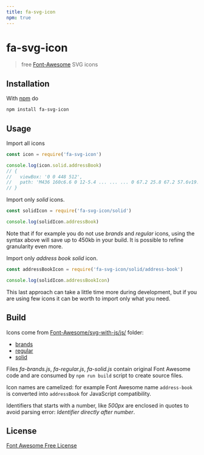 ```yaml
---
title: fa-svg-icon
npm: true
---
```

# fa-svg-icon

> free [Font-Awesome] SVG icons

## Installation

With [npm](https://www.npmjs.com/) do

```bash
npm install fa-svg-icon
```

## Usage

Import all icons

```javascript
const icon = require('fa-svg-icon')

console.log(icon.solid.addressBook)
// {
//   viewBox: '0 0 448 512',
//   path: 'M436 160c6.6 0 12-5.4 ... ... ... 0 67.2 25.8 67.2 57.6v19.2z'
// }
```

Import only *solid* icons.

```javascript
const solidIcon = require('fa-svg-icon/solid')

console.log(solidIcon.addressBook)
```

Note that if for example you do not use *brands* and *regular* icons, using
the syntax above will save up to 450kb in your build.
It is possible to refine granularity even more.

Import only *address book solid* icon.

```javascript
const addressBookIcon = require('fa-svg-icon/solid/address-book')

console.log(solidIcon.addressBookIcon)
```

This last approach can take a little time more during development, but if
you are using few icons it can be worth to import only what you need.

## Build

Icons come from [Font-Awesome/svg-with-js/js/](https://github.com/FortAwesome/Font-Awesome/tree/master/svg-with-js/js) folder:

* [brands](https://github.com/FortAwesome/Font-Awesome/blob/master/svg-with-js/js/fa-brands.js)
* [regular](https://github.com/FortAwesome/Font-Awesome/blob/master/svg-with-js/js/fa-regular.js)
* [solid](https://github.com/FortAwesome/Font-Awesome/blob/master/svg-with-js/js/fa-solid.js)

Files *fa-brands.js*, *fa-regular.js*, *fa-solid.js* contain original
Font Awesome code and are consumed by `npm run build` script to create
source files.

Icon names are camelized: for example Font Awesome name `address-book` is
converted into `addressBook` for JavaScript compatibility.

Identifiers that starts with a number, like *500px* are enclosed in quotes to
avoid parsing error: *Identifier directly after number*.

## License

[Font Awesome Free License](https://github.com/FortAwesome/Font-Awesome/blob/master/LICENSE.txt)

[Font-Awesome]: https://fontawesome.com/ "Font Awesome"

